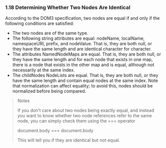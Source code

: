 ### 1.18 Determining Whether Two Nodes Are Identical

According to the DOM3 specification, two nodes are equal if and only if the following conditions are satisfied:

* The two nodes are of the same type.
* The following string attributes are equal: nodeName, localName, namespaceURI, prefix, and nodeValue. That is, they are both null, or they have the same length and are identical character for character.
* The attributes NamedNodeMaps are equal. That is, they are both null, or they have the same length and for each node that exists in one map, there is a node that exists in the other map and is equal, although not necessarily at the same index.
* The childNodes NodeLists are equal. That is, they are both null, or they have the same length and contain equal nodes at the same index. Note that normalization can affect equality; to avoid this, nodes should be normalized before being compared.


> Notes
>
> If you don’t care about two nodes being exactly equal, and instead you want to know whether two node references refer to the same node, you can simply check them using the === operator
>
>   document.body === document.body
>
> This will tell you if they are identical but not equal.